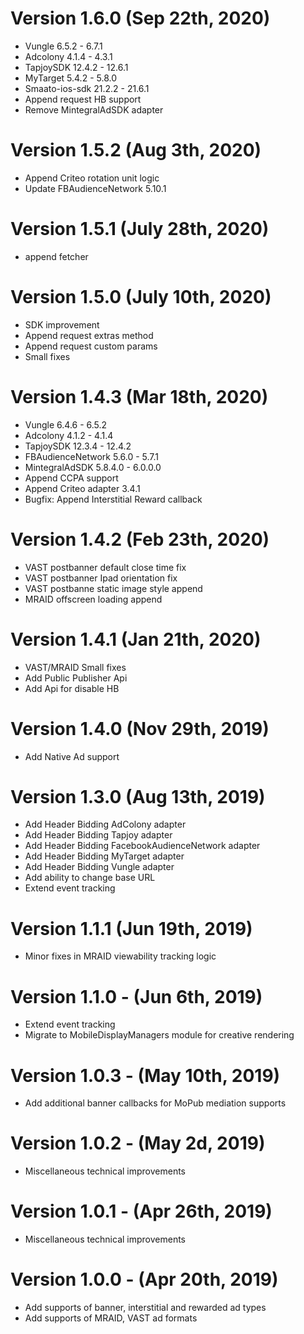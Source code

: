 # Version 1.6.0 (Sep 22th, 2020)

- Vungle 6.5.2 - 6.7.1
- Adcolony 4.1.4 - 4.3.1
- TapjoySDK 12.4.2 - 12.6.1
- MyTarget 5.4.2 - 5.8.0
- Smaato-ios-sdk 21.2.2 - 21.6.1
- Append request HB support
- Remove MintegralAdSDK adapter

# Version 1.5.2 (Aug 3th, 2020)

- Append Criteo rotation unit logic
- Update FBAudienceNetwork 5.10.1

# Version 1.5.1 (July 28th, 2020)

- append fetcher

# Version 1.5.0 (July 10th, 2020)

- SDK improvement
- Append request extras method
- Append request custom params
- Small fixes

# Version 1.4.3 (Mar 18th, 2020)

- Vungle 6.4.6 - 6.5.2
- Adcolony 4.1.2 - 4.1.4
- TapjoySDK 12.3.4 - 12.4.2
- FBAudienceNetwork 5.6.0 - 5.7.1
- MintegralAdSDK 5.8.4.0 - 6.0.0.0
- Append CCPA support
- Append Criteo adapter 3.4.1
- Bugfix: Append Interstitial Reward callback

# Version 1.4.2 (Feb 23th, 2020)

- VAST postbanner default close time fix
- VAST postbanner Ipad orientation fix
- VAST postbanne static image style append
- MRAID offscreen loading append

# Version 1.4.1 (Jan 21th, 2020)

- VAST/MRAID Small fixes
- Add Public Publisher Api
- Add Api for disable HB

# Version 1.4.0 (Nov 29th, 2019)

- Add Native Ad support

# Version 1.3.0 (Aug 13th, 2019)

- Add Header Bidding AdColony adapter
- Add Header Bidding Tapjoy adapter
- Add Header Bidding FacebookAudienceNetwork adapter
- Add Header Bidding MyTarget adapter
- Add Header Bidding Vungle adapter
- Add ability to change base URL
- Extend event tracking

# Version 1.1.1 (Jun 19th, 2019)

- Minor fixes in MRAID viewability tracking logic

# Version 1.1.0 - (Jun 6th, 2019)

- Extend event tracking 
- Migrate to MobileDisplayManagers module for creative rendering

# Version 1.0.3 - (May 10th, 2019)

- Add additional banner callbacks for MoPub mediation supports

# Version 1.0.2 - (May 2d, 2019)

- Miscellaneous technical improvements

# Version 1.0.1 - (Apr 26th, 2019)

- Miscellaneous technical improvements

# Version 1.0.0 - (Apr 20th, 2019)

- Add supports of banner, interstitial and rewarded ad types
- Add supports of MRAID, VAST ad formats
